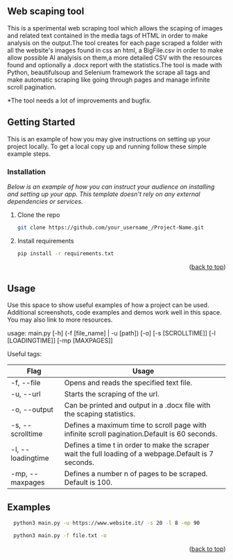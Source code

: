 <!-- GETTING STARTED -->
## Web scaping tool

This is a sperimental web scraping tool which allows the scaping of images and related text contained in the media tags of HTML in order to make analysis on the output.The tool creates for each page scraped a folder with all the website's images found in css an html, a BigFile.csv in order to make allow possible AI analyisis on them,a more detailed CSV with the resources found and optionally a .docx report with the statistics.The tool is made with Python, beautifulsoup and Selenium framework the scrape all tags and make automatic scraping like going through pages and manage infinite scroll pagination.

*The tool needs a lot of improvements and bugfix.

<!-- GETTING STARTED -->
## Getting Started

This is an example of how you may give instructions on setting up your project locally.
To get a local copy up and running follow these simple example steps.

### Installation

_Below is an example of how you can instruct your audience on installing and setting up your app. This template doesn't rely on any external dependencies or services._

1. Clone the repo
   ```sh
   git clone https://github.com/your_username_/Project-Name.git
   ```
2. Install requirements
    ```sh
    pip install -r requirements.txt
    ```

<p align="right">(<a href="#top">back to top</a>)</p>



<!-- USAGE EXAMPLES -->
## Usage

Use this space to show useful examples of how a project can be used. Additional screenshots, code examples and demos work well in this space. You may also link to more resources.

usage: main.py [-h] (-f [file_name] | -u [path]) [-o] [-s [SCROLLTIME]] [-l [LOADINGTIME]] [-mp [MAXPAGES]]

Useful tags:

Flag  | Usage
------------- | -------------
-f, --file  | Opens and reads the specified text file.
-u, --url  | Starts the scraping of the url.
-o, --output  | Can be printed and output in a .docx file with the scaping statistics.
-s, --scrolltime  | Defines a maximum time to scroll page with infinite scroll pagination.Default is 60 seconds.
-l, --loadingtime  | Defines a time t in order to make the scraper wait the full loading of a webpage.Default is 7 seconds.
-mp, --maxpages  | Defines a number n of pages to be scraped. Default is 100.
   
## Examples
```sh
  python3 main.py -u https://www.website.it/ -s 20 -l 8 -mp 90 
  ```

```sh
  python3 main.py -f file.txt -o
  ```
  

<p align="right">(<a href="#top">back to top</a>)</p>